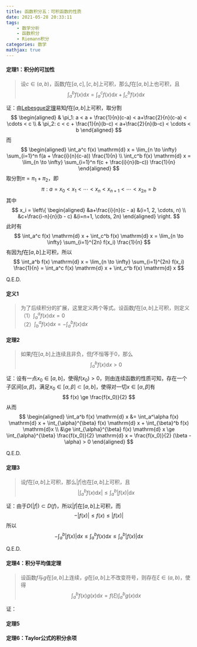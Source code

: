 ```yaml
---
title: 函数积分五：可积函数的性质
date: 2021-05-28 20:33:11
tags:
    - 数学分析
    - 函数积分
    - Riemann积分
categories: 数学
mathjax: true
---
```


#### 定理1：积分的可加性
> 设$c \in (a,b)$，函数$f$在$[a,c],[c,b]$上可积，那么$f$在$[a,b]$上也可积，且
$$
    \int_a^b f(x) \mathrm{d} x = \int_a^c f(x) \mathrm{d} x + \int_c^b f(x) \mathrm{d} x
$$

<!--more-->

证：由[Lebesgue定理](https://gamersover.github.io/2021/05/25/%E5%87%BD%E6%95%B0%E7%A7%AF%E5%88%864/#%E5%AE%9A%E7%90%867%EF%BC%9ALebesgue)易知$f$在$[a,b]$上可积，取分割
$$
    \begin{aligned}
    & \pi_1: a < a + \frac{1}{n}(c-a) < a+\frac{2}{n}(c-a) < \cdots < c \\
    & \pi_2: c < c + \frac{1}{n}(b-c) < a+\frac{2}{n}(b-c) < \cdots < b
    \end{aligned}
$$
而
$$
    \begin{aligned}
    \int_a^c f(x) \mathrm{d} x = \lim_{n \to \infty} \sum_{i=1}^n f(a + \frac{i}{n}(c-a)) \frac{1}{n} \\
    \int_c^b f(x) \mathrm{d} x = \lim_{n \to \infty} \sum_{i=1}^n f(c + \frac{i}{n}(b-c)) \frac{1}{n}
    \end{aligned}
$$
取分割$\pi = \pi_1 + \pi_2$，即
$$
    \pi: a = x_0 < x_1 < \cdots < x_n < x_{n+1} < \cdots < x_{2n} = b
$$
其中
$$
 x_i = \left\{ 
    \begin{aligned}
    &a+\frac{i}{n}(c - a) &(i=1, 2, \cdots, n) \\
    &c+\frac{i-n}{n}(b - c) &(i=n+1, \cdots, 2n)
    \end{aligned}
 \right.
$$
此时有
$$
    \int_a^c f(x) \mathrm{d} x + \int_c^b f(x) \mathrm{d} x = \lim_{n \to \infty} \sum_{i=1}^{2n} f(x_i) \frac{1}{n}
$$
有因为$f$在$[a,b]$上可积，所以
$$
    \int_a^b f(x) \mathrm{d} x = \lim_{n \to \infty} \sum_{i=1}^{2n} f(x_i) \frac{1}{n} = \int_a^c f(x) \mathrm{d} x + \int_c^b f(x) \mathrm{d} x
$$

Q.E.D.


#### 定义1
> 为了后续积分的扩展，这里定义两个等式。设函数$f$在$[a,b]$上可积，则定义 <br/>
（1）$\displaystyle \int_a^a f(x) \mathrm{d} x = 0$ <br/>
（2）$\displaystyle \int_b^a f(x) \mathrm{d} x = - \int_a^b f(x) \mathrm{d} x$


#### 定理2
> 如果$f$在$[a,b]$上连续且非负，但$f$不恒等于$0$，那么
$$
    \int_a^b f(x) \mathrm{d} x > 0
$$

证：设有一点$x_0 \in [a,b]$，使得$f(x_0) > 0$，则由连续函数的性质可知，存在一个子区间$[\alpha, \beta]$，满足$x_0 \in [\alpha, \beta] \subset [a,b]$，使得对一切$x \in [\alpha, \beta]$有
$$
    f(x) \ge \frac{f(x_0)}{2}
$$
从而
$$
    \begin{aligned}
    \int_a^b f(x) \mathrm{d} x &= \int_a^\alpha f(x) \mathrm{d} x + \int_{\alpha}^{\beta} f(x) \mathrm{d} x + \int_{\beta}^b f(x) \mathrm{d}x \\
    &\ge \int_{\alpha}^{\beta} f(x) \mathrm{d} x \ge \int_{\alpha}^{\beta} \frac{f(x_0)}{2} \mathrm{d} x = \frac{f(x_0)}{2} (\beta - \alpha) > 0
    \end{aligned}
$$

Q.E.D.

#### 定理3
> 设$f$在$[a,b]$上可积，那么$|f|$也在$[a,b]$上可积，且
$$
    \left| \int_a^b f(x) \mathrm{d} x\right| \le \int_a^b |f(x)| \mathrm{d}x
$$

证：由于$D(|f|) \subset D(f)$，所以$|f|$在$[a,b]$上可积，而
$$
    - |f(x)| \le f(x) \le |f(x)|
$$
所以
$$
    - \int_a^b |f(x)| \mathrm{d}x \le \int_a^b f(x) \mathrm{d}x \le \int_a^b |f(x)| \mathrm{d}x
$$

Q.E.D.

#### 定理4：积分平均值定理
> 设函数$f$与$g$在$[a,b]$上连续，$g$在$[a,b]$上不改变符号，则存在$\xi \in (a,b)$，使得
$$
    \int_a^b f(x)g(x) \mathrm{d} x = f(\xi) \int_a^b g(x) \mathrm{d} x
$$

证：

#### 定理5

#### 定理6：Taylor公式的积分余项